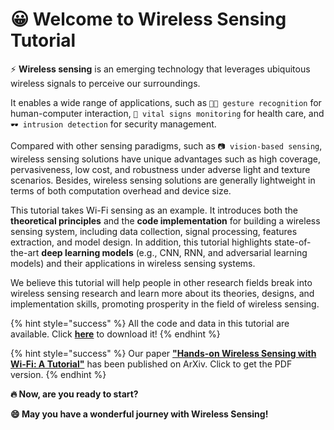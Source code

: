 # 😀 Welcome to Wireless Sensing Tutorial

⚡️ **Wireless sensing** is an emerging technology that leverages ubiquitous wireless signals to perceive our surroundings.

It enables a wide range of applications, such as `🖐🏻 gesture recognition` for human-computer interaction, `💛 vital signs monitoring` for health care, and `🕶 intrusion detection` for security management.

Compared with other sensing paradigms, such as `📷 vision-based sensing`, wireless sensing solutions have unique advantages such as high coverage, pervasiveness, low cost, and robustness under adverse light and texture scenarios. Besides, wireless sensing solutions are generally lightweight in terms of both computation overhead and device size.

This tutorial takes Wi-Fi sensing as an example. It introduces both the **theoretical principles** and the **code implementation** for building a wireless sensing system, including data collection, signal processing, features extraction, and model design. In addition, this tutorial highlights state-of-the-art **deep learning models** (e.g., CNN, RNN, and adversarial learning models) and their applications in wireless sensing systems.

We believe this tutorial will help people in other research fields break into wireless sensing research and learn more about its theories, designs, and implementation skills, promoting prosperity in the field of wireless sensing.

{% hint style="success" %}
All the code and data in this tutorial are available. Click [**here**](http://tns.thss.tsinghua.edu.cn/wst/docs/code\_download) to download it!
{% endhint %}

{% hint style="success" %}
Our paper [**"Hands-on Wireless Sensing with Wi-Fi: A Tutorial"**](https://arxiv.org/abs/2206.09532) has been published on ArXiv. Click to get the PDF version.
{% endhint %}

**🔥 Now, are you ready to start?**

**😄 May you have a wonderful journey with Wireless Sensing!**&#x20;
